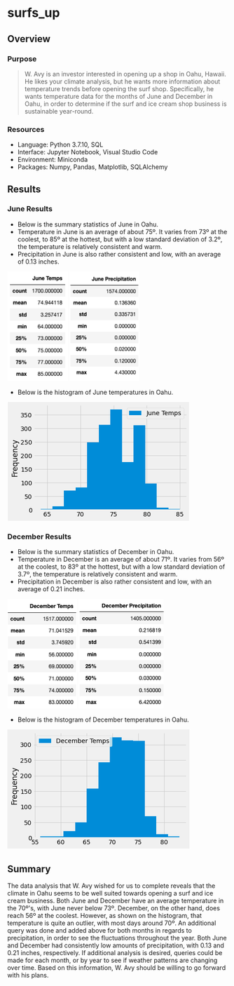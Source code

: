 # surfs_up

## Overview

### Purpose
> W. Avy is an investor interested in opening up a shop in Oahu, Hawaii. He likes your climate analysis, but he wants more information about temperature trends before opening the surf shop. Specifically, he wants temperature data for the months of June and December in Oahu, in order to determine if the surf and ice cream shop business is sustainable year-round.

### Resources
- Language: Python 3.7.10, SQL
- Interface: Jupyter Notebook, Visual Studio Code
- Environment: Miniconda
- Packages: Numpy, Pandas, Matplotlib, SQLAlchemy

## Results
### June Results
<ul>
  <li> Below is the summary statistics of June in Oahu.</li>
  <li> Temperature in June is an average of about 75º. It varies from 73º at the coolest, to 85º at the hottest, but with a low standard deviation of 3.2º, the temperature is relatively consistent and warm.</li>
  <li> Precipitation in June is also rather consistent and low, with an average of 0.13 inches.</li>
</ul>
  
<p float="left">
  <img src="/Resources/june_temp.png" height="250" />
  <img src="/Resources/june_prcp.png" height="250" /> 
</p>

<ul>
  <li> Below is the histogram of June temperatures in Oahu.</li>
</ul>
  
<img src="/Resources/june_hist.png" />


### December Results
<ul>
  <li> Below is the summary statistics of December in Oahu.</li>
  <li> Temperature in December is an average of about 71º. It varies from 56º at the coolest, to 83º at the hottest, but with a low standard deviation of 3.7º, the temperature is relatively consistent and warm.</li>
  <li> Precipitation in December is also rather consistent and low, with an average of 0.21 inches.</li>
</ul>

<p float="left">
  <img src="/Resources/dec_temp.png" height="250" />
  <img src="/Resources/dec_prcp.png" height="250" /> 
</p>

<ul>
  <li> Below is the histogram of December temperatures in Oahu.</li>
</ul>

<img src="/Resources/dec_hist.png" />

## Summary
The data analysis that W. Avy wished for us to complete reveals that the climate in Oahu seems to be well suited towards opening a surf and ice cream business. Both June and December have an average temperature in the 70º's, with June never below 73º. December, on the other hand, does reach 56º at the coolest. However, as shown on the histogram, that temperature is quite an outlier, with most days around 70º. An additional query was done and added above for both months in regards to precipitation, in order to see the fluctuations throughout the year. Both June and December had consistently low amounts of precipitation, with 0.13 and 0.21 inches, respectively. If additional analysis is desired, queries could be made for each month, or by year to see if weather patterns are changing over time. Based on this information, W. Avy should be willing to go forward with his plans.
